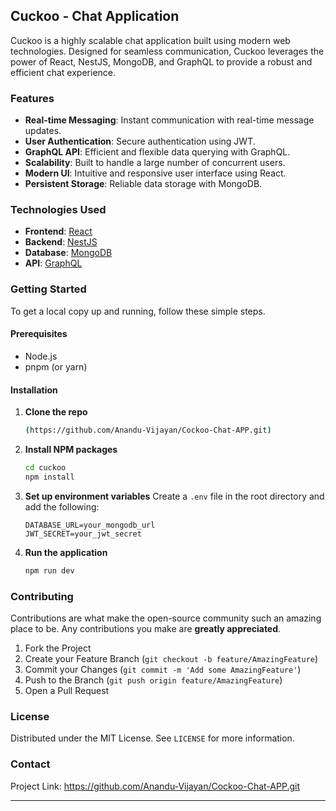 
## Cuckoo - Chat Application

Cuckoo is a highly scalable chat application built using modern web technologies. Designed for seamless communication, Cuckoo leverages the power of React, NestJS, MongoDB, and GraphQL to provide a robust and efficient chat experience.

### Features

- **Real-time Messaging**: Instant communication with real-time message updates.
- **User Authentication**: Secure authentication using JWT.
- **GraphQL API**: Efficient and flexible data querying with GraphQL.
- **Scalability**: Built to handle a large number of concurrent users.
- **Modern UI**: Intuitive and responsive user interface using React.
- **Persistent Storage**: Reliable data storage with MongoDB.

### Technologies Used

- **Frontend**: [React](https://reactjs.org/)
- **Backend**: [NestJS](https://nestjs.com/)
- **Database**: [MongoDB](https://www.mongodb.com/)
- **API**: [GraphQL](https://graphql.org/)

### Getting Started

To get a local copy up and running, follow these simple steps.

#### Prerequisites

- Node.js
- pnpm (or yarn)

#### Installation

1. **Clone the repo**
    ```sh
    (https://github.com/Anandu-Vijayan/Cockoo-Chat-APP.git)
    ```

2. **Install NPM packages**
    ```sh
    cd cuckoo
    npm install
    ```

3. **Set up environment variables**
    Create a `.env` file in the root directory and add the following:

    ```env
    DATABASE_URL=your_mongodb_url
    JWT_SECRET=your_jwt_secret
    ```

4. **Run the application**
    ```sh
    npm run dev
    ```

### Contributing

Contributions are what make the open-source community such an amazing place to be. Any contributions you make are **greatly appreciated**.

1. Fork the Project
2. Create your Feature Branch (`git checkout -b feature/AmazingFeature`)
3. Commit your Changes (`git commit -m 'Add some AmazingFeature'`)
4. Push to the Branch (`git push origin feature/AmazingFeature`)
5. Open a Pull Request

### License

Distributed under the MIT License. See `LICENSE` for more information.

### Contact


Project Link: https://github.com/Anandu-Vijayan/Cockoo-Chat-APP.git

---
